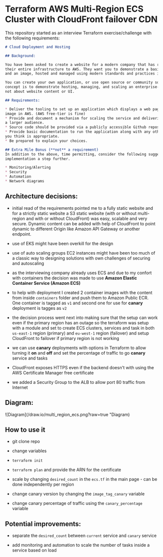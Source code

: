 # Terraform AWS Multi-Region ECS Cluster with CloudFront failover CDN 

This repository started as an interview Terraform exercise/challenge with the following requirements:

```markdown
# Cloud Deployment and Hosting

## Background:

You have been asked to create a website for a modern company that has recently migrated
their entire infrastructure to AWS. They want you to demonstrate a basic website with some text
and an image, hosted and managed using modern standards and practices in AWS.

You can create your own application, or use open source or community software. The proof of
concept is to demonstrate hosting, managing, and scaling an enterprise-ready system. This is
not about website content or UI.

## Requirements:

* Deliver the tooling to set up an application which displays a web page with text and an
image in AWS. (AWS free-tier is fine)
* Provide and document a mechanism for scaling the service and delivering the content to
a larger audience.
* Source code should be provided via a publicly accessible Github repository.
* Provide basic documentation to run the application along with any other documentation
you think is appropriate.
* Be prepared to explain your choices.

## Extra Mile Bonus (**not** a requirement)
In addition to the above, time permitting, consider the following suggestions for taking your
implementation a step further.

* Monitoring/Alerting
* Security
* Automation
* Network diagrams
```

## Architecture decisions:

* initial read of the requirements pointed me to a fully static website and for a strictly static website a S3 static website (with or without multi-region and with or without CloudFront) was easy, scalable and very secure. Dynamic content can be added with help of CloudFront to point dynamic to different Origin like Amazon API Gateway or another endpoint.

* use of EKS might have been overkill for the design

* use of auto scaling groups EC2 instances might have been too much of a classic way to designing solutions with own challenges of securing and autoscaling

* as the interviewing company already uses ECS and due to my confort with containers the decision was made to use **Amazon Elastic Container Service (Amazon ECS)**

* to help with deployment I created 2 container images with the content from inside `containers` folder and push them to Amazon Public ECR. One container is tagged as `v1` and second one for use for **canary** deployment is tagges as `v2`

* the decision process went next into making sure that the setup can work even if the primary region has an outage so the terraform was setup with a module and set to create ECS clusters, services and task in both `us-east-1` region (primary) and `eu-west-1` region (failover) and setup CloudFront to failover if primary region is not working

* we can use **canary** deployments with options in Terraform to allow turning it **on** and **off** and set the percentage of traffic to go **canary** service and tasks

* CloudFront exposes HTTPS even if the backend doesn't with using the AWS Certificate Manager free certificate

* we added a Security Group to the ALB to allow port 80 traffic from Internet


## Diagram:

![Diagram](/draw.io/multi_region_ecs.png?raw=true "Diagram)

## How to use it

* git clone repo

* change variables

* `terraform init`

* `terraform plan` and provide the ARN for the certificate

* scale by changing `desired_count` in the `ecs.tf` in the main page - can be done independently per region

* change canary version by changing the `image_tag_canary` variable

* change canary percentage of traffic using the `canary_percentage` variable

## Potential improvements:

* separate the `desired_count` between `current` service and `canary` service

* add monitoring and automation to scale the number of tasks inside a service based on load
